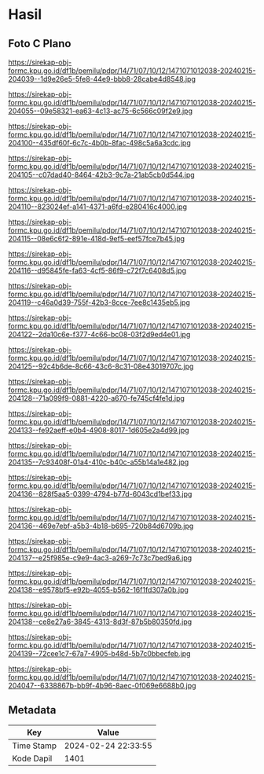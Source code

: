 # Hasil

## Foto C Plano

https://sirekap-obj-formc.kpu.go.id/df1b/pemilu/pdpr/14/71/07/10/12/1471071012038-20240215-204039--1d9e26e5-5fe8-44e9-bbb8-28cabe4d8548.jpg

https://sirekap-obj-formc.kpu.go.id/df1b/pemilu/pdpr/14/71/07/10/12/1471071012038-20240215-204055--09e58321-ea63-4c13-ac75-6c566c09f2e9.jpg

https://sirekap-obj-formc.kpu.go.id/df1b/pemilu/pdpr/14/71/07/10/12/1471071012038-20240215-204100--435df60f-6c7c-4b0b-8fac-498c5a6a3cdc.jpg

https://sirekap-obj-formc.kpu.go.id/df1b/pemilu/pdpr/14/71/07/10/12/1471071012038-20240215-204105--c07dad40-8464-42b3-9c7a-21ab5cb0d544.jpg

https://sirekap-obj-formc.kpu.go.id/df1b/pemilu/pdpr/14/71/07/10/12/1471071012038-20240215-204110--823024ef-a141-4371-a6fd-e280416c4000.jpg

https://sirekap-obj-formc.kpu.go.id/df1b/pemilu/pdpr/14/71/07/10/12/1471071012038-20240215-204115--08e6c6f2-891e-418d-9ef5-eef57fce7b45.jpg

https://sirekap-obj-formc.kpu.go.id/df1b/pemilu/pdpr/14/71/07/10/12/1471071012038-20240215-204116--d95845fe-fa63-4cf5-86f9-c72f7c6408d5.jpg

https://sirekap-obj-formc.kpu.go.id/df1b/pemilu/pdpr/14/71/07/10/12/1471071012038-20240215-204119--c46a0d39-755f-42b3-8cce-7ee8c1435eb5.jpg

https://sirekap-obj-formc.kpu.go.id/df1b/pemilu/pdpr/14/71/07/10/12/1471071012038-20240215-204122--2da10c6e-f377-4c66-bc08-03f2d9ed4e01.jpg

https://sirekap-obj-formc.kpu.go.id/df1b/pemilu/pdpr/14/71/07/10/12/1471071012038-20240215-204125--92c4b6de-8c66-43c6-8c31-08e43019707c.jpg

https://sirekap-obj-formc.kpu.go.id/df1b/pemilu/pdpr/14/71/07/10/12/1471071012038-20240215-204128--71a099f9-0881-4220-a670-fe745cf4fe1d.jpg

https://sirekap-obj-formc.kpu.go.id/df1b/pemilu/pdpr/14/71/07/10/12/1471071012038-20240215-204133--fe92aeff-e0b4-4908-8017-1d605e2a4d99.jpg

https://sirekap-obj-formc.kpu.go.id/df1b/pemilu/pdpr/14/71/07/10/12/1471071012038-20240215-204135--7c93408f-01a4-410c-b40c-a55b14a1e482.jpg

https://sirekap-obj-formc.kpu.go.id/df1b/pemilu/pdpr/14/71/07/10/12/1471071012038-20240215-204136--828f5aa5-0399-4794-b77d-6043cd1bef33.jpg

https://sirekap-obj-formc.kpu.go.id/df1b/pemilu/pdpr/14/71/07/10/12/1471071012038-20240215-204136--469e7ebf-a5b3-4b18-b695-720b84d6709b.jpg

https://sirekap-obj-formc.kpu.go.id/df1b/pemilu/pdpr/14/71/07/10/12/1471071012038-20240215-204137--e25f985e-c9e9-4ac3-a269-7c73c7bed9a6.jpg

https://sirekap-obj-formc.kpu.go.id/df1b/pemilu/pdpr/14/71/07/10/12/1471071012038-20240215-204138--e9578bf5-e92b-4055-b562-16f1fd307a0b.jpg

https://sirekap-obj-formc.kpu.go.id/df1b/pemilu/pdpr/14/71/07/10/12/1471071012038-20240215-204138--ce8e27a6-3845-4313-8d3f-87b5b80350fd.jpg

https://sirekap-obj-formc.kpu.go.id/df1b/pemilu/pdpr/14/71/07/10/12/1471071012038-20240215-204139--72cee1c7-67a7-4905-b48d-5b7c0bbecfeb.jpg

https://sirekap-obj-formc.kpu.go.id/df1b/pemilu/pdpr/14/71/07/10/12/1471071012038-20240215-204047--6338867b-bb9f-4b96-8aec-0f069e6688b0.jpg


## Metadata

| Key        | Value               |
| ---------- | ------------------- |
| Time Stamp | 2024-02-24 22:33:55 |
| Kode Dapil | 1401                |



